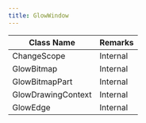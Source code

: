```yaml
---
title: GlowWindow
---
```


|Class Name|Remarks|
|-|-|
|ChangeScope|Internal|
|GlowBitmap|Internal|
|GlowBitmapPart|Internal|
|GlowDrawingContext|Internal|
|GlowEdge|Internal|
